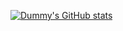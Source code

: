     
[![Dummy's GitHub stats](https://github-readme-stats.vercel.app/api?username=Vasika-uso)](https://github.com/Vasika-uso/github-readme-stats)
